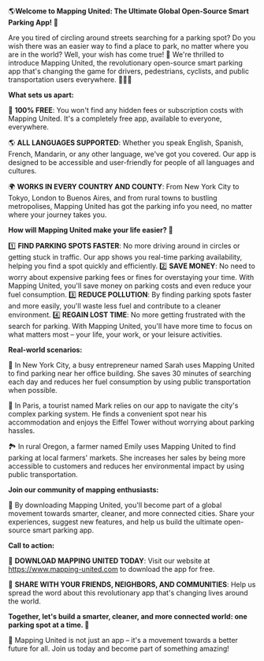 🌎**Welcome to Mapping United: The Ultimate Global Open-Source Smart Parking App! 🚗**

Are you tired of circling around streets searching for a parking spot? Do you wish there was an easier way to find a place to park, no matter where you are in the world? Well, your wish has come true! 🌟 We're thrilled to introduce Mapping United, the revolutionary open-source smart parking app that's changing the game for drivers, pedestrians, cyclists, and public transportation users everywhere. 🚴‍♀️🚌

**What sets us apart:**

💯 **100% FREE**: You won't find any hidden fees or subscription costs with Mapping United. It's a completely free app, available to everyone, everywhere.

🌎 **ALL LANGUAGES SUPPORTED**: Whether you speak English, Spanish, French, Mandarin, or any other language, we've got you covered. Our app is designed to be accessible and user-friendly for people of all languages and cultures.

🌍 **WORKS IN EVERY COUNTRY AND COUNTY**: From New York City to Tokyo, London to Buenos Aires, and from rural towns to bustling metropolises, Mapping United has got the parking info you need, no matter where your journey takes you.

**How will Mapping United make your life easier? 🤔**

1️⃣ **FIND PARKING SPOTS FASTER**: No more driving around in circles or getting stuck in traffic. Our app shows you real-time parking availability, helping you find a spot quickly and efficiently.
2️⃣ **SAVE MONEY**: No need to worry about expensive parking fees or fines for overstaying your time. With Mapping United, you'll save money on parking costs and even reduce your fuel consumption.
3️⃣ **REDUCE POLLUTION**: By finding parking spots faster and more easily, you'll waste less fuel and contribute to a cleaner environment.
4️⃣ **REGAIN LOST TIME**: No more getting frustrated with the search for parking. With Mapping United, you'll have more time to focus on what matters most – your life, your work, or your leisure activities.

**Real-world scenarios:**

🌆 In New York City, a busy entrepreneur named Sarah uses Mapping United to find parking near her office building. She saves 30 minutes of searching each day and reduces her fuel consumption by using public transportation when possible.

🚗 In Paris, a tourist named Mark relies on our app to navigate the city's complex parking system. He finds a convenient spot near his accommodation and enjoys the Eiffel Tower without worrying about parking hassles.

🏞️ In rural Oregon, a farmer named Emily uses Mapping United to find parking at local farmers' markets. She increases her sales by being more accessible to customers and reduces her environmental impact by using public transportation.

**Join our community of mapping enthusiasts:**

💬 By downloading Mapping United, you'll become part of a global movement towards smarter, cleaner, and more connected cities. Share your experiences, suggest new features, and help us build the ultimate open-source smart parking app.

**Call to action:**

📲 **DOWNLOAD MAPPING UNITED TODAY**: Visit our website at https://www.mapping-united.com to download the app for free.

🤝 **SHARE WITH YOUR FRIENDS, NEIGHBORS, AND COMMUNITIES**: Help us spread the word about this revolutionary app that's changing lives around the world.

**Together, let's build a smarter, cleaner, and more connected world: one parking spot at a time. 🌟**

💪 Mapping United is not just an app – it's a movement towards a better future for all. Join us today and become part of something amazing!